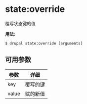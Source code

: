 # state:override
覆写状态键的值

**用法:**
```
$ drupal state:override [arguments]
```

## 可用参数
参数 | 详细
---------|-------------
key | 覆写的键
value | 赋的新值
